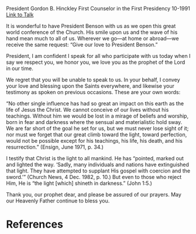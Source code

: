 President Gordon B. Hinckley
First Counselor in the First Presidency
10-1991
[Link to Talk](https://www.churchofjesuschrist.org/study/general-conference/1991/10/christ-is-the-light-to-all-mankind?lang=eng)

It is wonderful to have President Benson with us as we open this great world conference of the Church. His smile upon us and the wave of his hand mean much to all of us. Wherever we go—at home or abroad—we receive the same request: “Give our love to President Benson.”

President, I am confident I speak for all who participate with us today when I say we respect you, we honor you, we love you as the prophet of the Lord in our time.

We regret that you will be unable to speak to us. In your behalf, I convey your love and blessing upon the Saints everywhere, and likewise your testimony as spoken on previous occasions. These are your own words:

“No other single influence has had so great an impact on this earth as the life of Jesus the Christ. We cannot conceive of our lives without his teachings. Without him we would be lost in a mirage of beliefs and worship, born in fear and darkness where the sensual and materialistic hold sway. We are far short of the goal he set for us, but we must never lose sight of it; nor must we forget that our great climb toward the light, toward perfection, would not be possible except for his teachings, his life, his death, and his resurrection.” (Ensign, June 1971, p. 34.)

I testify that Christ is the light to all mankind. He has “pointed, marked out and lighted the way. ‘Sadly, many individuals and nations have extinguished that light. They have attempted to supplant His gospel with coercion and the sword.’” (Church News, 4 Dec. 1982, p. 10.) But even to those who reject Him, He is “the light [which] shineth in darkness.” (John 1:5.)

Thank you, our prophet dear, and please be assured of our prayers. May our Heavenly Father continue to bless you.

# References
